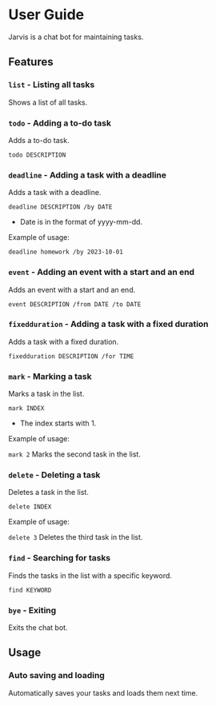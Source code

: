 # User Guide
Jarvis is a chat bot for maintaining tasks.

## Features

### `list` - Listing all tasks

Shows a list of all tasks.

### `todo` - Adding a to-do task

Adds a to-do task.

`todo DESCRIPTION`

### `deadline` - Adding a task with a deadline

Adds a task with a deadline.

`deadline DESCRIPTION /by DATE`

+ Date is in the format of yyyy-mm-dd.

Example of usage:

`deadline homework /by 2023-10-01`

### `event` - Adding an event with a start and an end

Adds an event with a start and an end.

`event DESCRIPTION /from DATE /to DATE`

### `fixedduration` - Adding a task with a fixed duration

Adds a task with a fixed duration.

`fixedduration DESCRIPTION /for TIME`

### `mark` - Marking a task

Marks a task in the list.

`mark INDEX`

+ The index starts with 1.

Example of usage:

`mark 2` Marks the second task in the list.


### `delete` - Deleting a task

Deletes a task in the list.

`delete INDEX`

Example of usage:

`delete 3` Deletes the third task in the list.


### `find` - Searching for tasks

Finds the tasks in the list with a specific keyword.

`find KEYWORD`

### `bye` - Exiting

Exits the chat bot.

## Usage

### Auto saving and loading

Automatically saves your tasks and loads them next time.
